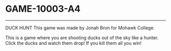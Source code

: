 # GAME-10003-A4
----------------
DUCK HUNT
This game was made by Jonah Bron for Mohawk College.

This is a game where you are shooting ducks out of the sky like a hunter. Click the ducks and watch them drop! If you kill them all you win!
